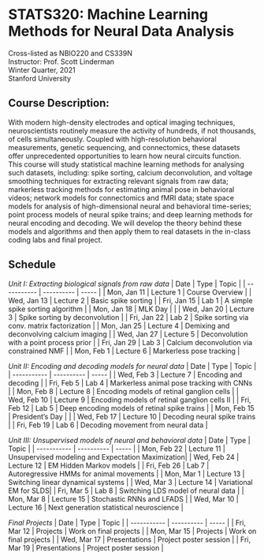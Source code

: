 # STATS320: Machine Learning Methods for Neural Data Analysis
Cross-listed as NBIO220 and CS339N <br>
Instructor: Prof. Scott Linderman <br>
Winter Quarter, 2021 <br>
Stanford University

## Course Description:
With modern high-density electrodes and optical imaging techniques, neuroscientists routinely measure the activity of hundreds, if not thousands, of cells simultaneously.  Coupled with high-resolution behavioral measurements, genetic sequencing, and connectomics, these datasets offer unprecedented opportunities to learn how neural circuits function.  This course will study statistical machine learning methods for analysing such datasets, including: spike sorting, calcium deconvolution, and voltage smoothing techniques for extracting relevant signals from raw data; markerless tracking methods for estimating animal pose in behavioral videos; network models for connectomics and fMRI data; state space models for analysis of high-dimensional neural and behavioral time-series; point process models of neural spike trains; and deep learning methods for neural encoding and decoding. We will develop the theory behind these models and algorithms and then apply them to real datasets in the in-class coding labs and final project.


## Schedule
_Unit I: Extracting biological signals from raw data_
| Date        | Type       | Topic |
| ----------- | ---------- | ----- |
| Mon, Jan 11 | Lecture 1  | Course Overview |
| Wed, Jan 13 | Lecture 2  | Basic spike sorting |
| Fri, Jan 15 | Lab 1      | A simple spike sorting algorithm |
| Mon, Jan 18 | MLK Day    | |
| Wed, Jan 20 | Lecture 3  | Spike sorting by deconvolution |
| Fri, Jan 22 | Lab 2      | Spike sorting via conv. matrix factorization |
| Mon, Jan 25 | Lecture 4  | Demixing and deconvolving calcium imaging |
| Wed, Jan 27 | Lecture 5  | Deconvolution with a point process prior |
| Fri, Jan 29 | Lab 3      | Calcium deconvolution via constrained NMF |
| Mon, Feb 1  | Lecture 6  | Markerless pose tracking |

_Unit II: Encoding and decoding models for neural data_
| Date        | Type       | Topic |
| ----------- | ---------- | ----- |
| Wed, Feb 3  | Lecture 7  | Encoding and decoding |
| Fri, Feb 5  | Lab 4      | Markerless animal pose tracking with CNNs |
| Mon, Feb 8  | Lecture 8  | Encoding models of retinal ganglion cells |
| Wed, Feb 10 | Lecture 9  | Encoding models of retinal ganglion cells II |
| Fri, Feb 12 | Lab 5      | Deep encoding models of retinal spike trains |
| Mon, Feb 15 | President’s Day | |
| Wed, Feb 17 | Lecture 10 | Decoding neural spike trains |
| Fri, Feb 19 | Lab 6      | Decoding movement from neural data |

_Unit III: Unsupervised models of neural and behavioral data_
| Date        | Type       | Topic |
| ----------- | ---------- | ----- |
| Mon, Feb 22 | Lecture 11 | Unsupervised  modeling and Expectation Maximization|
| Wed, Feb 24 | Lecture 12 | EM Hidden Markov models |
| Fri, Feb 26 | Lab 7      | Autoregressive HMMs for animal movements |
| Mon, Mar 1  | Lecture 13 | Switching linear dynamical systems |
| Wed, Mar 3  | Lecture 14 | Variational EM for SLDS|
| Fri, Mar 5  | Lab 8      | Switching LDS model of neural data |
| Mon, Mar 8  | Lecture 15 | Stochastic RNNs and LFADS |
| Wed, Mar 10 | Lecture 16 | Next generation statistical neuroscience |

_Final Projects_
| Date        | Type       | Topic |
| ----------- | ---------- | ----- |
| Fri, Mar 12 | Projects   | Work on final projects |
| Mon, Mar 15 | Projects   | Work on final projects |
| Wed, Mar 17 | Presentations | Project poster session |
| Fri, Mar 19 | Presentations | Project poster session |

